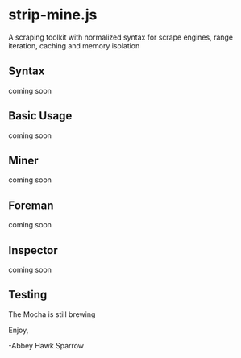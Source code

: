 strip-mine.js
==============
A scraping toolkit with normalized syntax for scrape engines, range iteration, caching and memory isolation

Syntax
-----
coming soon

Basic Usage
-----
coming soon

Miner
-----
coming soon

Foreman
-----
coming soon

Inspector
-----
coming soon

Testing
-----
The Mocha is still brewing

Enjoy,

-Abbey Hawk Sparrow
